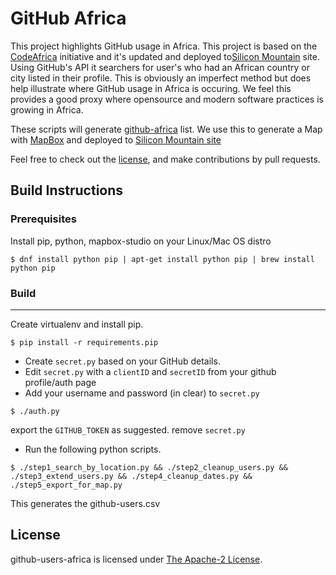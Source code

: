 GitHub Africa
=============

This project highlights GitHub usage in Africa. This project is based on the [CodeAfrica](http://codeafrica.org) initiative and it's updated and deployed to[Silicon Mountain](http://smconf.org/github-africa) site. Using GitHub's API it searchers for user's who had an African country or city listed in their profile.  This is obviously an imperfect method but does help illustrate where GitHub usage in Africa is occuring.  We feel this provides a good proxy where opensource and modern software practices is growing in Africa. 

These scripts will generate [github-africa](https://github.com/silicon-mountain/github-users-africa/blob/master/github-users.csv) list. We use this to generate a Map with [MapBox](http://mapbox.com) and deployed to [Silicon Mountain site](http://smconf.org/github-africa)

Feel free to check out the [license](LICENSE), and make contributions by pull requests.


## Build Instructions

### Prerequisites

Install pip, python, mapbox-studio on your Linux/Mac OS distro

```
$ dnf install python pip | apt-get install python pip | brew install python pip

```
### Build

-----
Create virtualenv and install pip.

```
$ pip install -r requirements.pip

````

* Create  `secret.py` based on your GitHub details.
* Edit `secret.py` with a `clientID` and `secretID` from your github profile/auth page
* Add your username and password (in clear) to `secret.py`

```
$ ./auth.py

```
export the `GITHUB_TOKEN` as suggested.
remove `secret.py`


* Run the following python scripts.

```
$ ./step1_search_by_location.py && ./step2_cleanup_users.py && ./step3_extend_users.py && ./step4_cleanup_dates.py && ./step5_export_for_map.py

```

This generates the github-users.csv


## License

github-users-africa is licensed under [The Apache-2 License](LICENSE).


